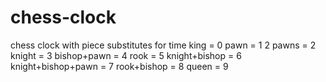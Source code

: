 # chess-clock
chess clock with piece substitutes for time
king = 0
pawn = 1
2 pawns = 2
knight = 3
bishop+pawn = 4
rook = 5
knight+bishop = 6
knight+bishop+pawn = 7
rook+bishop = 8
queen = 9
